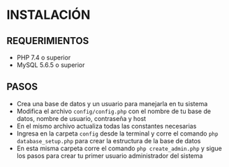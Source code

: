 # INSTALACIÓN

## REQUERIMIENTOS

- PHP 7.4 o superior
- MySQL 5.6.5 o superior

## PASOS

- Crea una base de datos y un usuario para manejarla en tu sistema
- Modifica el archivo ``config/config.php`` con el nombre de tu base de datos, nombre de usuario, contraseña y host
- En el mismo archivo actualiza todas las constantes necesarias
- Ingresa en la carpeta ``config`` desde la terminal y corre el comando ``php database_setup.php`` para crear la estructura de la base de datos
- En esta misma carpeta corre el comando ``php create_admin.php`` y sigue los pasos para crear tu primer usuario administrador del sistema